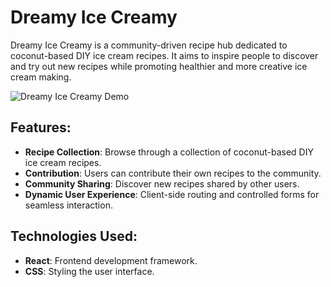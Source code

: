 # Dreamy Ice Creamy

Dreamy Ice Creamy is a community-driven recipe hub dedicated to coconut-based DIY ice cream recipes. It aims to inspire people to discover and try out new recipes while promoting healthier and more creative ice cream making.

![Dreamy Ice Creamy Demo](https://github.com/melcantwell27/phase2-project-DreamyIceCreamy/raw/main/Dreamy%20Ice%20Creamy%20Demo%20(1).gif)


## Features:
- **Recipe Collection**: Browse through a collection of coconut-based DIY ice cream recipes.
- **Contribution**: Users can contribute their own recipes to the community.
- **Community Sharing**: Discover new recipes shared by other users.
- **Dynamic User Experience**: Client-side routing and controlled forms for seamless interaction.

## Technologies Used:
- **React**: Frontend development framework.
- **CSS**: Styling the user interface.
